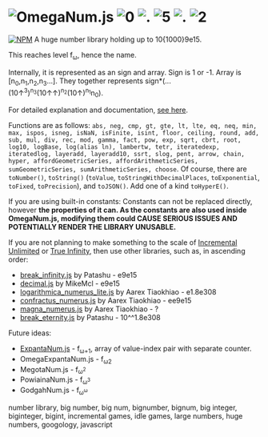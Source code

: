 # ![OmegaNum.js](https://raw.githubusercontent.com/Naruyoko/OmegaNum.js/non-code/OmegaNumJS.png) ![0](https://raw.githubusercontent.com/Naruyoko/OmegaNum.js/non-code/0.png) ![.](https://raw.githubusercontent.com/Naruyoko/OmegaNum.js/non-code/dot.png) ![5](https://raw.githubusercontent.com/Naruyoko/OmegaNum.js/non-code/5.png) ![.](https://raw.githubusercontent.com/Naruyoko/OmegaNum.js/non-code/dot.png) ![2](https://raw.githubusercontent.com/Naruyoko/OmegaNum.js/non-code/2.png)
[![NPM](https://img.shields.io/npm/v/omega_num.js.svg)](https://www.npmjs.com/package/omega_num.js)
A huge number library holding up to 10{1000}9e15.

This reaches level f<sub>ω</sub>, hence the name.

Internally, it is represented as an sign and array. Sign is 1 or -1. Array is \[n<sub>0</sub>,n<sub>1</sub>,n<sub>2</sub>,n<sub>3</sub>...]. They together represents sign\*(...(10↑<sup>3</sup>)<sup>n<sub>3</sub></sup>(10↑↑)<sup>n<sub>2</sub></sup>(10↑)<sup>n<sub>1</sub></sup>n<sub>0</sub>).

For detailed explanation and documentation, [see here](https://naruyoko.github.io/OmegaNum.js/index.html).

Functions are as follows: `abs, neg, cmp, gt, gte, lt, lte, eq, neq, min, max, ispos, isneg, isNaN, isFinite, isint, floor, ceiling, round, add, sub, mul, div, rec, mod, gamma, fact, pow, exp, sqrt, cbrt, root, log10, logBase, log(alias ln), lambertw, tetr, iteratedexp, iteratedlog, layeradd, layeradd10, ssrt, slog, pent, arrow, chain, hyper, affordGeometricSeries, affordArithmeticSeries, sumGeometricSeries, sumArithmeticSeries, choose`. Of course, there are `toNumber()`, `toString()` (`toValue`, `toStringWithDecimalPlaces`, `toExponential`, `toFixed`, `toPrecision`), and `toJSON()`. Add one of a kind `toHyperE()`.

If you are using built-in constants: Constants can not be replaced directly, however **the properties of it can. As the constants are also used inside OmegaNum.js, modifying them could CAUSE SERIOUS ISSUES AND POTENTIALLY RENDER THE LIBRARY UNUSABLE.**

If you are not planning to make something to the scale of [Incremental Unlimited](https://play.google.com/store/apps/details?id=com.antoine.mathematician.oddlittlegame) or [True Infinity](https://reinhardt-c.github.io/TrueInfinity), then use other libraries, such as, in ascending order:

* [break_infinity.js](https://github.com/Patashu/break_infinity.js) by Patashu - e9e15
* [decimal.js](https://github.com/MikeMcl/decimal.js) by MikeMcl - e9e15
* [logarithmica_numerus_lite.js](https://github.com/aarextiaokhiao/magna_numerus.js/blob/master/logarithmica_numerus_lite.js) by Aarex Tiaokhiao - e1.8e308
* [confractus_numerus.js](https://github.com/aarextiaokhiao/magna_numerus.js/blob/master/confractus_numerus.js) by Aarex Tiaokhiao - ee9e15
* [magna_numerus.js](https://github.com/aarextiaokhiao/magna_numerus.js/blob/master/magna_numerus.js) by Aarex Tiaokhiao - ?
* [break_eternity.js](https://github.com/Patashu/break_eternity.js) by Patashu - 10^^1.8e308

Future ideas:

* [ExpantaNum.js](https://github.com/Naruyoko/ExpantaNum.js) - f<sub>ω+1</sub>, array of value-index pair with separate counter.
* OmegaExpantaNum.js - f<sub>ω2</sub>
* MegotaNum.js - f<sub>ω<sup>2</sup></sub>
* PowiainaNum.js - f<sub>ω<sup>3</sup></sub>
* GodgahNum.js - f<sub>ω<sup>ω</sup></sub>

number library, big number, big num, bignumber, bignum, big integer, biginteger, bigint, incremental games, idle games, large numbers, huge numbers, googology, javascript
